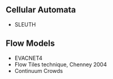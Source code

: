 ## Cellular Automata

- SLEUTH
## Flow Models

- EVACNET4
- Flow Tiles technique, Chenney 2004
- Continuum Crowds

